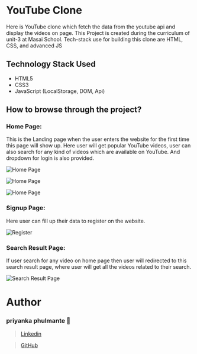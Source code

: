 # YouTube Clone
Here is YouTube clone which fetch the data from the youtube api and display the videos on page. This Project is created during the curriculum of unit-3 at Masai School. Tech-stack use for building this clone are HTML, CSS, and advanced JS

## Technology Stack Used 
* HTML5
* CSS3
* JavaScript (LocalStorage, DOM, Api)

## How to browse through the project? 

### Home Page:
This is the Landing page when the user enters the website for the first time this page will show up. Here user will get popular YouTube videos, user can also search for any kind of videos which are available on YouTube. And dropdown for login is also provided.


![Home Page](https://miro.medium.com/max/700/1*nhm4FnPWW69oTAEPT02umQ.png)

![Home Page](https://miro.medium.com/max/700/1*pubZ43mTZuFsfig1knNrmw.png)

![Home Page](https://miro.medium.com/max/700/1*nLb4RlocoCzqqRXtXvpmbQ.png)

### Signup Page:
Here user can fill up their data to register on the website.

![Register](signup.png)

### Search Result Page:
If user search for any video on home page then user will redirected to this search result page, where user will get all the videos related to their search.

![Search Result Page](https://miro.medium.com/max/700/1*zsHeGzShFhwXJiX2UwKJwg.png)


# Author

### priyanka phulmante :girl:
>  [Linkedin](https://www.linkedin.com/in/priyanka-phulmante-181633191)

>  [GitHub](https://github.com/priyankaphulmante98)

